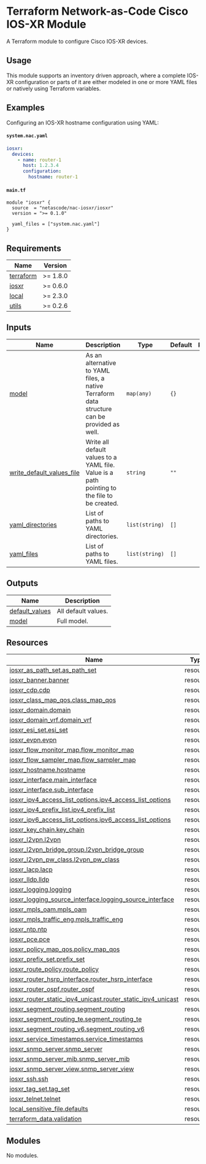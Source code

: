 <!-- BEGIN_TF_DOCS -->
# Terraform Network-as-Code Cisco IOS-XR Module

A Terraform module to configure Cisco IOS-XR devices.

## Usage

This module supports an inventory driven approach, where a complete IOS-XR configuration or parts of it are either modeled in one or more YAML files or natively using Terraform variables.

## Examples

Configuring an IOS-XR hostname configuration using YAML:

#### `system.nac.yaml`

```yaml
iosxr:
  devices:
    - name: router-1
      host: 1.2.3.4
      configuration:
        hostname: router-1

```

#### `main.tf`

```hcl
module "iosxr" {
  source  = "netascode/nac-iosxr/iosxr"
  version = ">= 0.1.0"

  yaml_files = ["system.nac.yaml"]
}
```

## Requirements

| Name | Version |
|------|---------|
| <a name="requirement_terraform"></a> [terraform](#requirement\_terraform) | >= 1.8.0 |
| <a name="requirement_iosxr"></a> [iosxr](#requirement\_iosxr) | >= 0.6.0 |
| <a name="requirement_local"></a> [local](#requirement\_local) | >= 2.3.0 |
| <a name="requirement_utils"></a> [utils](#requirement\_utils) | >= 0.2.6 |
## Inputs

| Name | Description | Type | Default | Required |
|------|-------------|------|---------|:--------:|
| <a name="input_model"></a> [model](#input\_model) | As an alternative to YAML files, a native Terraform data structure can be provided as well. | `map(any)` | `{}` | no |
| <a name="input_write_default_values_file"></a> [write\_default\_values\_file](#input\_write\_default\_values\_file) | Write all default values to a YAML file. Value is a path pointing to the file to be created. | `string` | `""` | no |
| <a name="input_yaml_directories"></a> [yaml\_directories](#input\_yaml\_directories) | List of paths to YAML directories. | `list(string)` | `[]` | no |
| <a name="input_yaml_files"></a> [yaml\_files](#input\_yaml\_files) | List of paths to YAML files. | `list(string)` | `[]` | no |
## Outputs

| Name | Description |
|------|-------------|
| <a name="output_default_values"></a> [default\_values](#output\_default\_values) | All default values. |
| <a name="output_model"></a> [model](#output\_model) | Full model. |
## Resources

| Name | Type |
|------|------|
| [iosxr_as_path_set.as_path_set](https://registry.terraform.io/providers/CiscoDevNet/iosxr/latest/docs/resources/as_path_set) | resource |
| [iosxr_banner.banner](https://registry.terraform.io/providers/CiscoDevNet/iosxr/latest/docs/resources/banner) | resource |
| [iosxr_cdp.cdp](https://registry.terraform.io/providers/CiscoDevNet/iosxr/latest/docs/resources/cdp) | resource |
| [iosxr_class_map_qos.class_map_qos](https://registry.terraform.io/providers/CiscoDevNet/iosxr/latest/docs/resources/class_map_qos) | resource |
| [iosxr_domain.domain](https://registry.terraform.io/providers/CiscoDevNet/iosxr/latest/docs/resources/domain) | resource |
| [iosxr_domain_vrf.domain_vrf](https://registry.terraform.io/providers/CiscoDevNet/iosxr/latest/docs/resources/domain_vrf) | resource |
| [iosxr_esi_set.esi_set](https://registry.terraform.io/providers/CiscoDevNet/iosxr/latest/docs/resources/esi_set) | resource |
| [iosxr_evpn.evpn](https://registry.terraform.io/providers/CiscoDevNet/iosxr/latest/docs/resources/evpn) | resource |
| [iosxr_flow_monitor_map.flow_monitor_map](https://registry.terraform.io/providers/CiscoDevNet/iosxr/latest/docs/resources/flow_monitor_map) | resource |
| [iosxr_flow_sampler_map.flow_sampler_map](https://registry.terraform.io/providers/CiscoDevNet/iosxr/latest/docs/resources/flow_sampler_map) | resource |
| [iosxr_hostname.hostname](https://registry.terraform.io/providers/CiscoDevNet/iosxr/latest/docs/resources/hostname) | resource |
| [iosxr_interface.main_interface](https://registry.terraform.io/providers/CiscoDevNet/iosxr/latest/docs/resources/interface) | resource |
| [iosxr_interface.sub_interface](https://registry.terraform.io/providers/CiscoDevNet/iosxr/latest/docs/resources/interface) | resource |
| [iosxr_ipv4_access_list_options.ipv4_access_list_options](https://registry.terraform.io/providers/CiscoDevNet/iosxr/latest/docs/resources/ipv4_access_list_options) | resource |
| [iosxr_ipv4_prefix_list.ipv4_prefix_list](https://registry.terraform.io/providers/CiscoDevNet/iosxr/latest/docs/resources/ipv4_prefix_list) | resource |
| [iosxr_ipv6_access_list_options.ipv6_access_list_options](https://registry.terraform.io/providers/CiscoDevNet/iosxr/latest/docs/resources/ipv6_access_list_options) | resource |
| [iosxr_key_chain.key_chain](https://registry.terraform.io/providers/CiscoDevNet/iosxr/latest/docs/resources/key_chain) | resource |
| [iosxr_l2vpn.l2vpn](https://registry.terraform.io/providers/CiscoDevNet/iosxr/latest/docs/resources/l2vpn) | resource |
| [iosxr_l2vpn_bridge_group.l2vpn_bridge_group](https://registry.terraform.io/providers/CiscoDevNet/iosxr/latest/docs/resources/l2vpn_bridge_group) | resource |
| [iosxr_l2vpn_pw_class.l2vpn_pw_class](https://registry.terraform.io/providers/CiscoDevNet/iosxr/latest/docs/resources/l2vpn_pw_class) | resource |
| [iosxr_lacp.lacp](https://registry.terraform.io/providers/CiscoDevNet/iosxr/latest/docs/resources/lacp) | resource |
| [iosxr_lldp.lldp](https://registry.terraform.io/providers/CiscoDevNet/iosxr/latest/docs/resources/lldp) | resource |
| [iosxr_logging.logging](https://registry.terraform.io/providers/CiscoDevNet/iosxr/latest/docs/resources/logging) | resource |
| [iosxr_logging_source_interface.logging_source_interface](https://registry.terraform.io/providers/CiscoDevNet/iosxr/latest/docs/resources/logging_source_interface) | resource |
| [iosxr_mpls_oam.mpls_oam](https://registry.terraform.io/providers/CiscoDevNet/iosxr/latest/docs/resources/mpls_oam) | resource |
| [iosxr_mpls_traffic_eng.mpls_traffic_eng](https://registry.terraform.io/providers/CiscoDevNet/iosxr/latest/docs/resources/mpls_traffic_eng) | resource |
| [iosxr_ntp.ntp](https://registry.terraform.io/providers/CiscoDevNet/iosxr/latest/docs/resources/ntp) | resource |
| [iosxr_pce.pce](https://registry.terraform.io/providers/CiscoDevNet/iosxr/latest/docs/resources/pce) | resource |
| [iosxr_policy_map_qos.policy_map_qos](https://registry.terraform.io/providers/CiscoDevNet/iosxr/latest/docs/resources/policy_map_qos) | resource |
| [iosxr_prefix_set.prefix_set](https://registry.terraform.io/providers/CiscoDevNet/iosxr/latest/docs/resources/prefix_set) | resource |
| [iosxr_route_policy.route_policy](https://registry.terraform.io/providers/CiscoDevNet/iosxr/latest/docs/resources/route_policy) | resource |
| [iosxr_router_hsrp_interface.router_hsrp_interface](https://registry.terraform.io/providers/CiscoDevNet/iosxr/latest/docs/resources/router_hsrp_interface) | resource |
| [iosxr_router_ospf.router_ospf](https://registry.terraform.io/providers/CiscoDevNet/iosxr/latest/docs/resources/router_ospf) | resource |
| [iosxr_router_static_ipv4_unicast.router_static_ipv4_unicast](https://registry.terraform.io/providers/CiscoDevNet/iosxr/latest/docs/resources/router_static_ipv4_unicast) | resource |
| [iosxr_segment_routing.segment_routing](https://registry.terraform.io/providers/CiscoDevNet/iosxr/latest/docs/resources/segment_routing) | resource |
| [iosxr_segment_routing_te.segment_routing_te](https://registry.terraform.io/providers/CiscoDevNet/iosxr/latest/docs/resources/segment_routing_te) | resource |
| [iosxr_segment_routing_v6.segment_routing_v6](https://registry.terraform.io/providers/CiscoDevNet/iosxr/latest/docs/resources/segment_routing_v6) | resource |
| [iosxr_service_timestamps.service_timestamps](https://registry.terraform.io/providers/CiscoDevNet/iosxr/latest/docs/resources/service_timestamps) | resource |
| [iosxr_snmp_server.snmp_server](https://registry.terraform.io/providers/CiscoDevNet/iosxr/latest/docs/resources/snmp_server) | resource |
| [iosxr_snmp_server_mib.snmp_server_mib](https://registry.terraform.io/providers/CiscoDevNet/iosxr/latest/docs/resources/snmp_server_mib) | resource |
| [iosxr_snmp_server_view.snmp_server_view](https://registry.terraform.io/providers/CiscoDevNet/iosxr/latest/docs/resources/snmp_server_view) | resource |
| [iosxr_ssh.ssh](https://registry.terraform.io/providers/CiscoDevNet/iosxr/latest/docs/resources/ssh) | resource |
| [iosxr_tag_set.tag_set](https://registry.terraform.io/providers/CiscoDevNet/iosxr/latest/docs/resources/tag_set) | resource |
| [iosxr_telnet.telnet](https://registry.terraform.io/providers/CiscoDevNet/iosxr/latest/docs/resources/telnet) | resource |
| [local_sensitive_file.defaults](https://registry.terraform.io/providers/hashicorp/local/latest/docs/resources/sensitive_file) | resource |
| [terraform_data.validation](https://registry.terraform.io/providers/hashicorp/terraform/latest/docs/resources/data) | resource |
## Modules

No modules.
<!-- END_TF_DOCS -->